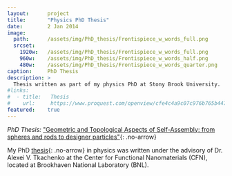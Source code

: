 ```yaml
---
layout:      project
title:       "Physics PhD Thesis"
date:        2 Jan 2014
image:
  path:      /assets/img/PhD_thesis/Frontispiece_w_words_full.png
  srcset:
    1920w:   /assets/img/PhD_thesis/Frontispiece_w_words_full.png
    960w:    /assets/img/PhD_thesis/Frontispiece_w_words_half.png
    480w:    /assets/img/PhD_thesis/Frontispiece_w_words_quarter.png
caption:     PhD Thesis
description: >
  Thesis written as part of my physics PhD at Stony Brook University.
#links:
#  - title:   Thesis
#    url:     https://www.proquest.com/openview/cfe4c4a9c07c976b765b4474a40b6436/1?pq-origsite=gscholar&cbl=18750&diss=y
featured:    true
---
```


*PhD Thesis:* ["Geometric and Topological Aspects of Self-Assembly: from spheres and rods to designer particles"](https://www.proquest.com/openview/cfe4c4a9c07c976b765b4474a40b6436/1?pq-origsite=gscholar&cbl=18750&diss=y){: .no-arrow}


My PhD [thesis](https://www.proquest.com/openview/cfe4c4a9c07c976b765b4474a40b6436/1?pq-origsite=gscholar&cbl=18750&diss=y){: .no-arrow} in physics was written under the advisory of Dr. Alexei V. Tkachenko at the Center for Functional Nanomaterials (CFN), located at Brookhaven National Laboratory (BNL).


<style>
.no-arrow::after {
  content: none !important;
}
</style>

